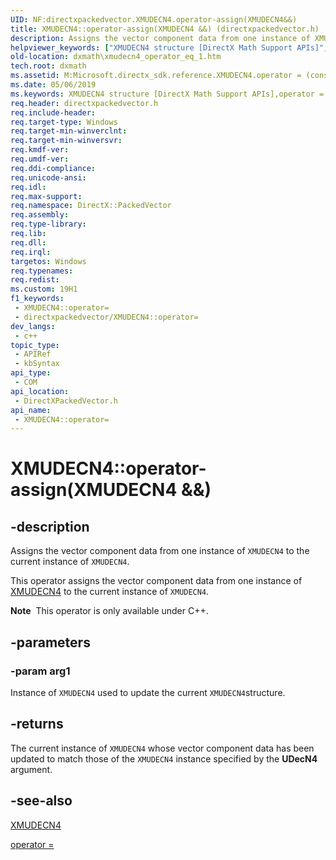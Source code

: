 ```yaml
---
UID: NF:directxpackedvector.XMUDECN4.operator-assign(XMUDECN4&&)
title: XMUDECN4::operator-assign(XMUDECN4 &&) (directxpackedvector.h)
description: Assigns the vector component data from one instance of XMUDECN4 to the current instance of XMUDECN4.
helpviewer_keywords: ["XMUDECN4 structure [DirectX Math Support APIs]","operator = method","XMUDECN4.operator =(const XMUDECN4&)","XMUDECN4.operator-assign(XMUDECN4 &&)","XMUDECN4.operator=","XMUDECN4::operator-assign(XMUDECN4 &&)","XMUDECN4::operator=","dxmath.xmudecn4_operator_eq_1","operator = method [DirectX Math Support APIs]","operator = method [DirectX Math Support APIs]","XMUDECN4 structure","operator="]
old-location: dxmath\xmudecn4_operator_eq_1.htm
tech.root: dxmath
ms.assetid: M:Microsoft.directx_sdk.reference.XMUDECN4.operator = (const XMUDECN4)
ms.date: 05/06/2019
ms.keywords: XMUDECN4 structure [DirectX Math Support APIs],operator = method, XMUDECN4.operator =(const XMUDECN4&), XMUDECN4.operator-assign(XMUDECN4 &&), XMUDECN4.operator=, XMUDECN4::operator-assign(XMUDECN4 &&), XMUDECN4::operator=, dxmath.xmudecn4_operator_eq_1, operator = method [DirectX Math Support APIs], operator = method [DirectX Math Support APIs],XMUDECN4 structure, operator=
req.header: directxpackedvector.h
req.include-header: 
req.target-type: Windows
req.target-min-winverclnt: 
req.target-min-winversvr: 
req.kmdf-ver: 
req.umdf-ver: 
req.ddi-compliance: 
req.unicode-ansi: 
req.idl: 
req.max-support: 
req.namespace: DirectX::PackedVector
req.assembly: 
req.type-library: 
req.lib: 
req.dll: 
req.irql: 
targetos: Windows
req.typenames: 
req.redist: 
ms.custom: 19H1
f1_keywords:
 - XMUDECN4::operator=
 - directxpackedvector/XMUDECN4::operator=
dev_langs:
 - c++
topic_type:
 - APIRef
 - kbSyntax
api_type:
 - COM
api_location:
 - DirectXPackedVector.h
api_name:
 - XMUDECN4::operator=
---
```


# XMUDECN4::operator-assign(XMUDECN4 &&)


## -description

Assigns the vector component data from one instance of <code>XMUDECN4</code> to the current instance of <code>XMUDECN4</code>.

This operator assigns the vector component data from one instance of <a href="/windows/win32/api/directxpackedvector/ns-directxpackedvector-xmudecn4">XMUDECN4</a> to the current instance of <code>XMUDECN4</code>.

<div class="alert"><b>Note</b>  This operator is only available under C++.</div>

## -parameters

### -param arg1

Instance of <code>XMUDECN4</code> used to update the current <code>XMUDECN4</code>structure.

## -returns

The current instance of <code>XMUDECN4</code> whose vector component data has been updated to match those of the <code>XMUDECN4</code> instance specified by the <b>UDecN4</b> argument.

## -see-also

<a href="/windows/win32/api/directxpackedvector/ns-directxpackedvector-xmudecn4">XMUDECN4</a>

<a href="https://msdn.microsoft.com/b5cb7c96-68c2-4d6b-8ed7-a44651c681b5">operator = </a>

